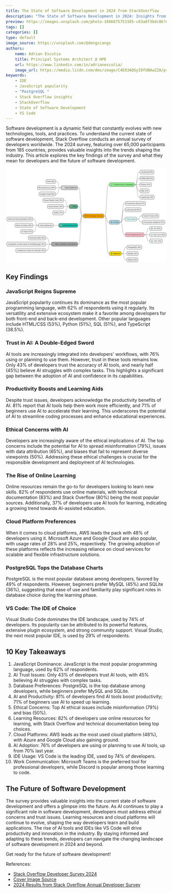 ```yaml
---
title: The State of Software Development in 2024 from StackOverflow
description: "The State of Software Development in 2024: Insights from StackOverflow's Annual Developer Survey"
preview: https://images.unsplash.com/photo-1666875753105-c63a6f3bdc86?q=80&w=2673&auto=format&fit=crop&ixlib=rb-4.0.3&ixid=M3wxMjA3fDB8MHxwaG90by1wYWdlfHx8fGVufDB8fHx8fA%3D%3D
tags: []
categories: []
type: default
image_source: https://unsplash.com/@dengxiangs
authors:
    name: Adrian Escutia
    title: Principal Systems Architect @ HPE
    url: https://www.linkedin.com/in/adrianescutia/
    image_url: https://media.licdn.com/dms/image/C4E03AQGyI0fUBAwZZA/profile-displayphoto-shrink_200_200/0/1587047383961?e=1727913600&v=beta&t=fq1ChtOwNEmAmgih6dhYHxDpgaZmYEkRZSv1tuTIcYY
keywords:
    - IDE
    - JavaScript popularity
    - "PostgreSQL "
    - Stack Overflow insights
    - StackOverflow
    - State of Software Development
    - VS Code
---
```


Software development is a dynamic field that constantly evolves with new technologies, tools, and practices. To understand the current state of software development, Stack Overflow conducts an annual survey of developers worldwide. The 2024 survey, featuring over 65,000 participants from 185 countries, provides valuable insights into the trends shaping the industry. This article explores the key findings of the survey and what they mean for developers and the future of software development.

![The State of Software Development in 2024](/img/adrian/the-state-of-software-development-in-2024.png)

## Key Findings

### JavaScript Reigns Supreme

JavaScript popularity continues its dominance as the most popular programming language, with 62% of respondents using it regularly. Its versatility and extensive ecosystem make it a favorite among developers for both front-end and back-end development. Other popular languages include HTML/CSS (53%), Python (51%), SQL (51%), and TypeScript (38.5%).

### Trust in AI: A Double-Edged Sword

AI tools are increasingly integrated into developers' workflows, with 76% using or planning to use them. However, trust in these tools remains low. Only 43% of developers trust the accuracy of AI tools, and nearly half (45%) believe AI struggles with complex tasks. This highlights a significant gap between the adoption of AI and confidence in its capabilities.

### Productivity Boosts and Learning Aids

Despite trust issues, developers acknowledge the productivity benefits of AI. 81% report that AI tools help them work more efficiently, and 71% of beginners use AI to accelerate their learning. This underscores the potential of AI to streamline coding processes and enhance educational experiences.

### Ethical Concerns with AI

Developers are increasingly aware of the ethical implications of AI. The top concerns include the potential for AI to spread misinformation (79%), issues with data attribution (65%), and biases that fail to represent diverse viewpoints (50%). Addressing these ethical challenges is crucial for the responsible development and deployment of AI technologies.

### The Rise of Online Learning

Online resources remain the go-to for developers looking to learn new skills. 82% of respondents use online materials, with technical documentation (83%) and Stack Overflow (80%) being the most popular sources. Additionally, 37% of developers use AI tools for learning, indicating a growing trend towards AI-assisted education.

### Cloud Platform Preferences

When it comes to cloud platforms, AWS leads the pack with 48% of developers using it. Microsoft Azure and Google Cloud are also popular, with usage rates of 28% and 25%, respectively. The growing adoption of these platforms reflects the increasing reliance on cloud services for scalable and flexible infrastructure solutions.

### PostgreSQL Tops the Database Charts

PostgreSQL is the most popular database among developers, favored by 49% of respondents. However, beginners prefer MySQL (45%) and SQLite (36%), suggesting that ease of use and familiarity play significant roles in database choice during the learning phase.

### VS Code: The IDE of Choice

Visual Studio Code dominates the IDE landscape, used by 74% of developers. Its popularity can be attributed to its powerful features, extensive plugin ecosystem, and strong community support. Visual Studio, the next most popular IDE, is used by 29% of respondents.

## 10 Key Takeaways

1. JavaScript Dominance: JavaScript is the most popular programming language, used by 62% of respondents.
2. AI Trust Issues: Only 43% of developers trust AI tools, with 45% believing AI struggles with complex tasks.
3. Database Preferences: PostgreSQL is the top database among developers, while beginners prefer MySQL and SQLite.
4. AI and Productivity: 81% of developers find AI tools boost productivity; 71% of beginners use AI to speed up learning.
5. Ethical Concerns: Top AI ethical issues include misinformation (79%) and bias (50%).
6. Learning Resources: 82% of developers use online resources for learning, with Stack Overflow and technical documentation being top choices.
7. Cloud Platforms: AWS leads as the most used cloud platform (48%), with Azure and Google Cloud also gaining ground.
8. AI Adoption: 76% of developers are using or planning to use AI tools, up from 70% last year.
9. IDE Usage: VS Code is the leading IDE, used by 74% of developers.
10. Work Communication: Microsoft Teams is the preferred tool for professional developers, while Discord is popular among those learning to code.

## The Future of Software Development

The survey provides valuable insights into the current state of software development and offers a glimpse into the future. As AI continues to play a significant role in software development, developers must address ethical concerns and trust issues. Learning resources and cloud platforms will continue to evolve, shaping the way developers learn and build applications. The rise of AI tools and IDEs like VS Code will drive productivity and innovation in the industry. By staying informed and adapting to these trends, developers can navigate the changing landscape of software development in 2024 and beyond.

Get ready for the future of software development!

References:

- [Stack Overflow Developer Survey 2024](https://survey.stackoverflow.co/2024/)
- [Cover Image Source](https://unsplash.com/@dengxiangs)
- [2024 Results from Stack Overflow Annual Developer Survey](https://stackoverflow.blog/2024/07/24/developers-want-more-more-more-the-2024-results-from-stack-overflow-s-annual-developer-survey/)

